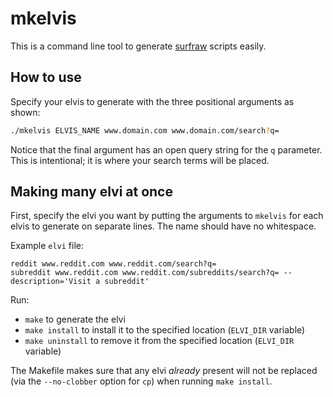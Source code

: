 # mkelvis

This is a command line tool to generate
[surfraw](https://www.techrepublic.com/blog/linux-and-open-source/surfing-the-world-wide-web-raw-style/)
scripts easily.

## How to use

Specify your elvis to generate with the three positional arguments as shown:

```sh
./mkelvis ELVIS_NAME www.domain.com www.domain.com/search?q=
```

Notice that the final argument has an open query string for the `q` parameter.
This is intentional; it is where your search terms will be placed.

## Making many elvi at once

First, specify the elvi you want by putting the arguments to `mkelvis` for
each elvis to generate on separate lines. The name should have no whitespace.

Example `elvi` file:

```
reddit www.reddit.com www.reddit.com/search?q=
subreddit www.reddit.com www.reddit.com/subreddits/search?q= --description='Visit a subreddit'
```

Run:

- `make` to generate the elvi
- `make install` to install it to the specified location (`ELVI_DIR` variable)
- `make uninstall` to remove it from the specified location (`ELVI_DIR`
  variable)

The Makefile makes sure that any elvi *already* present will not be replaced
(via the `--no-clobber` option for `cp`) when running `make install`.
